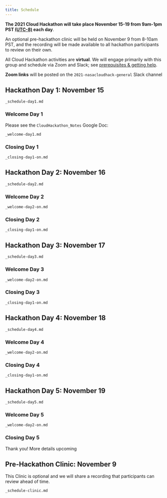 ```yaml
---
title: Schedule
---
```


**The 2021 Cloud Hackathon will take place November 15-19 from 9am-1pm PST [(UTC-8)](https://www.timeanddate.com/time/zones/pst) each day**.   

An optional pre-hackathon clinic will be held on November 9 from 8-10am PST, and the recording will be made available to all hackathon participants to review on their own.

All Cloud Hackathon activities are **virtual**. We will engage primarily with this group and schedule via Zoom and Slack; see [prerequisites & getting help](https://nasa-openscapes.github.io/2021-Cloud-Hackathon/logistics/prerequisites.html).

**Zoom links** will be posted on the `2021-nasacloudhack-general` Slack channel
 
## Hackathon Day 1: November 15

```{.include}
_schedule-day1.md
```

### Welcome Day 1

Please see the `CloudHackathon_Notes` Google Doc: 
 
```{.include}
_welcome-day1.md
```

### Closing Day 1

```{.include}
_closing-day1-on.md
``` 
 
## Hackathon Day 2: November 16

```{.include}
_schedule-day2.md
```

### Welcome Day 2

```{.include}
_welcome-day2-on.md
```

### Closing Day 2

```{.include}
_closing-day1-on.md
```

## Hackathon Day 3: November 17

```{.include}
_schedule-day3.md
```

### Welcome Day 3

```{.include}
_welcome-day2-on.md
```

### Closing Day 3

```{.include}
_closing-day1-on.md
``` 

## Hackathon Day 4: November 18

```{.include}
_schedule-day4.md
```

### Welcome Day 4

```{.include}
_welcome-day2-on.md
```

### Closing Day 4

```{.include}
_closing-day1-on.md
``` 

## Hackathon Day 5: November 19

```{.include}
_schedule-day5.md
```

### Welcome Day 5

```{.include}
_welcome-day2-on.md
```

### Closing Day 5

Thank you! More details upcoming

## Pre-Hackathon Clinic: November 9

This Clinic is optional and we will share a recording that participants can review ahead of time. 


```{.include}
_schedule-clinic.md
```

